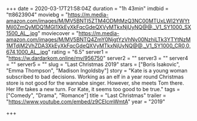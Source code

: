 +++
date = 2020-03-17T21:58:04Z
duration = "1h 43min"
imdbid = "tt8623904"
moviebg = "https://m.media-amazon.com/images/M/MV5BNTI5ZTM4ODMtMzQ3NC00MTUxLWI2YWYtMjI0ZmQyMDQ1MGI1XkEyXkFqcGdeQXVyMTkxNjUyNQ@@._V1_SY1000_SX1500_AL_.jpg"
moviecover = "https://m.media-amazon.com/images/M/MV5BNTQ4ZmY0NjgtYzVhNy00NzhiLTk3YTYtNzM1MTdjM2VhZDA3XkEyXkFqcGdeQXVyMTkxNjUyNQ@@._V1_SY1000_CR0,0,674,1000_AL_.jpg"
rating = "6.5"
server1 = "https://w.dardarkom.online/mv/956750"
server2 = ""
server3 = ""
server4 = ""
server5 = ""
slug = "Last Christmas 2019"
stars = ["Boris Isakovic", "Emma Thompson", "Madison Ingoldsby"]
story = "Kate is a young woman subscribed to bad decisions. Working as an elf in a year round Christmas store is not good for the wannabe singer. However, she meets Tom there. Her life takes a new turn. For Kate, it seems too good to be true."
tags = ["Comedy", "Drama", "Romance"]
title = "Last Christmas"
trailer = "https://www.youtube.com/embed/z9CEIcmWmtA"
year = "2019"

+++
